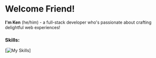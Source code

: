 # Welcome Friend!

**I'm Ken** (he/him) - a full-stack developer who's passionate about crafting delightful web experiences!

### Skills:
[![My Skills](https://skillicons.dev/icons?i=react,materialui,nodejs,jest,js,css,html,firebase,mongodb,express,git)]



<!--

**KennethMetz/KennethMetz** is a ✨ _special_ ✨ repository because its `README.md` (this file) appears on your GitHub profile.

Here are some ideas to get you started:

- 🔭 I’m currently working on ...
- 🌱 I’m currently learning ...
- 👯 I’m looking to collaborate on ...
- 🤔 I’m looking for help with ...
- 💬 Ask me about ...
- 📫 How to reach me: ...
- 😄 Pronouns: ...
- ⚡ Fun fact: ...
-->
